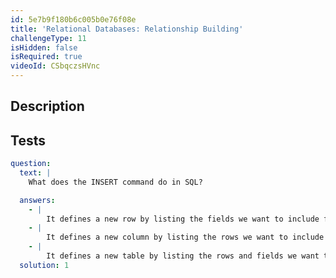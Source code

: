 ```yaml
---
id: 5e7b9f180b6c005b0e76f08e
title: 'Relational Databases: Relationship Building'
challengeType: 11
isHidden: false
isRequired: true
videoId: CSbqczsHVnc
---
```


## Description
<section id='description'>

</section>

## Tests
<section id='tests'>

```yml
question:
  text: |
    What does the INSERT command do in SQL?

  answers:
    - |
        It defines a new row by listing the fields we want to include followed by the values we want placed in the new row.
    - |
        It defines a new column by listing the rows we want to include followed by the values we want placed in the new column.
    - |
        It defines a new table by listing the rows and fields we want to include followed by the values that we want placed in the table.
  solution: 1
```

</section>
